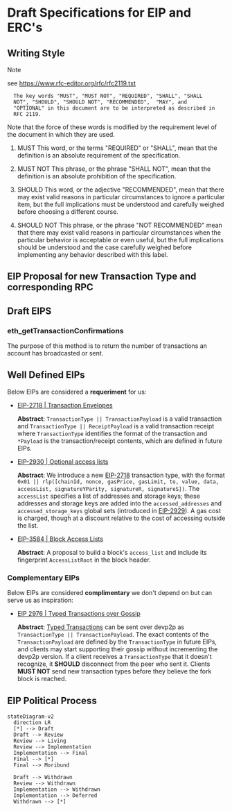 # Draft Specifications for EIP and ERC's

## Writing Style

> [!Note]
> see <https://www.rfc-editor.org/rfc/rfc2119.txt>

      The key words "MUST", "MUST NOT", "REQUIRED", "SHALL", "SHALL
      NOT", "SHOULD", "SHOULD NOT", "RECOMMENDED",  "MAY", and
      "OPTIONAL" in this document are to be interpreted as described in
      RFC 2119.

   Note that the force of these words is modified by the requirement
   level of the document in which they are used.

1. MUST   This word, or the terms "REQUIRED" or "SHALL", mean that the
   definition is an absolute requirement of the specification.

2. MUST NOT   This phrase, or the phrase "SHALL NOT", mean that the
   definition is an absolute prohibition of the specification.

3. SHOULD   This word, or the adjective "RECOMMENDED", mean that there
   may exist valid reasons in particular circumstances to ignore a
   particular item, but the full implications must be understood and
   carefully weighed before choosing a different course.

4. SHOULD NOT   This phrase, or the phrase "NOT RECOMMENDED" mean that
   there may exist valid reasons in particular circumstances when the
   particular behavior is acceptable or even useful, but the full
   implications should be understood and the case carefully weighed
   before implementing any behavior described with this label.


## EIP Proposal for new Transaction Type and corresponding RPC

## Draft EIPS

### eth_getTransactionConfirmations

The purpose of this method is to return the number of transactions an account has broadcasted or sent.

## Well Defined EIPs

Below EIPs are considered a **requeriment** for us:

-   [EIP-2718 | Transaction Envelopes](https://eips.ethereum.org/EIPS/eip-2718)

    **Abstract**: `TransactionType || TransactionPayload` is a valid transaction and `TransactionType || ReceiptPayload` is a valid transaction receipt where `TransactionType` identifies the format of the transaction and `*Payload` is the transaction/receipt contents, which are defined in future EIPs.

-   [EIP-2930 | Optional access lists](https://eips.ethereum.org/EIPS/eip-2930)

    **Abstract**: We introduce a new [EIP-2718](./reference/EIPS/eip-2718.md) transaction type, with the format `0x01 || rlp([chainId, nonce, gasPrice, gasLimit, to, value, data, accessList, signatureYParity, signatureR, signatureS])`. The `accessList` specifies a list of addresses and storage keys; these addresses and storage keys are added into the `accessed_addresses` and `accessed_storage_keys` global sets (introduced in [EIP-2929](./reference/EIPS/eip-2929.md)). A gas cost is charged, though at a discount relative to the cost of accessing outside the list.

-   [EIP-3584 | Block Access Lists](https://eips.ethereum.org/EIPS/eip-3584)

    **Abstract**: A proposal to build a block's `access_list` and include its fingerprint `AccessListRoot` in the block header.

### Complementary EIPs

Below EIPs are considered **complimentary** we don't depend on but can serve us as inspiration:

-   [EIP 2976 | Typed Transactions over Gossip](https://eips.ethereum.org/EIPS/eip-2976)

    **Abstract**: [Typed Transactions](./reference/EIPS/eip-2976.md) can be sent over devp2p as `TransactionType || TransactionPayload`. The exact contents of the `TransactionPayload` are defined by the `TransactionType` in future EIPs, and clients may start supporting their gossip without incrementing the devp2p version. If a client receives a `TransactionType` that it doesn't recognize, it **SHOULD** disconnect from the peer who sent it. Clients **MUST NOT** send new transaction types before they believe the fork block is reached.

## EIP Political Process

```mermaid
stateDiagram-v2
  direction LR
  [*] --> Draft
  Draft --> Review
  Review --> Living
  Review --> Implementation
  Implementation --> Final
  Final --> [*]
  Final --> Moribund

  Draft --> Withdrawn
  Review --> Withdrawn
  Implementation --> Withdrawn
  Implementation --> Deferred
  Withdrawn --> [*]
```
